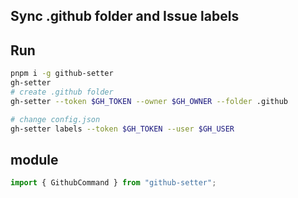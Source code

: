 ## Sync .github folder and Issue labels

## Run

```bash
pnpm i -g github-setter
gh-setter
# create .github folder
gh-setter --token $GH_TOKEN --owner $GH_OWNER --folder .github

# change config.json
gh-setter labels --token $GH_TOKEN --user $GH_USER
```

## module

```ts
import { GithubCommand } from "github-setter";
```
